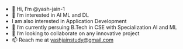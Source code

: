 - 👋 Hi, I’m @yash-jain-1 
- 👀 I’m interested in AI ML and DL
- I am also interested in Application Development 
- 🌱 I’m currently persuing B.Tech in CSE with Specialization AI and ML
- 💞️ I’m looking to collaborate on any innovative project
- 📫 Reach me at yashjainstudy@gmail.com

<!---
yash-jain-1/yash-jain-1 is a ✨ special ✨ repository because its `README.md` (this file) appears on your GitHub profile.
You can click the Preview link to take a look at your changes.
--->
